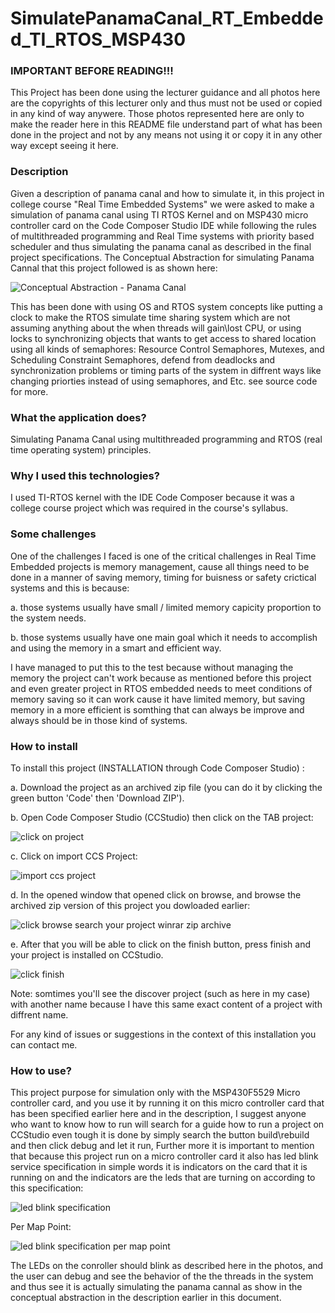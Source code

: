 # **SimulatePanamaCanal_RT_Embedded_TI_RTOS_MSP430**
### **IMPORTANT BEFORE READING!!!**
This Project has been done using the lecturer guidance and all photos here are the copyrights of this lecturer only and thus must not be used or copied in any kind of way anywere. Those photos represented here are only to make the reader here in this README file understand part of what has been done in the project and not by any means not using it or copy it in any other way except seeing it here.

### **Description**
Given a description of panama canal and how to simulate it, in this project in college course "Real Time Embedded Systems" we were asked to make a simulation of panama canal using TI RTOS Kernel and on MSP430 micro controller card on the Code Composer Studio IDE while following the rules of multithreaded programming and Real Time systems with priority  based scheduler and thus simulating the panama canal as described in the final project specifications. The Conceptual Abstraction for simulating Panama Cannal that this project followed is as shown here:

![Conceptual Abstraction - Panama Canal](https://user-images.githubusercontent.com/73823590/141675470-ef6ab7f5-63d9-493b-be9b-bc8beeb3ba31.PNG)

This has been done with using OS and RTOS system concepts like putting a clock to make the RTOS simulate time sharing system which are not assuming anything about the when threads will gain\lost CPU,
or using locks to synchronizing objects that wants to get access to shared location using all kinds of semaphores: Resource Control Semaphores, Mutexes, and Scheduling Constraint Semaphores, defend from deadlocks and synchronization problems or timing parts of the system in diffrent ways like changing priorties instead of using semaphores, and Etc. see source code for more.

### **What the application does?**
Simulating Panama Canal using multithreaded programming and RTOS (real time operating system) principles.

### **Why I used this technologies?**
I used TI-RTOS kernel with the IDE Code Composer because it was a college course project which was required in the course's syllabus.

### **Some challenges**
One of the challenges I faced is one of the critical challenges in Real Time Embedded projects is memory management, cause all things need to be done in a manner of saving memory, timing for buisness or safety crictical systems and this is because:

   a. those systems usually have small / limited memory capicity proportion to the system needs. 

   b. those systems usually have one main goal which it needs to accomplish and using the memory in a smart and efficient way.

I have managed to put this to the test because without managing the memory the project can't work because as mentioned before this project and even greater project in RTOS embedded needs to meet conditions of memory saving so it can work cause it have limited memory, but saving memory in a more efficient is somthing that can always be improve and always should be in those kind of systems.
  
### **How to install**
To install this project (INSTALLATION through Code Composer Studio) :

   a. Download the project as an archived zip file (you can do it by clicking the green button 'Code' then 'Download ZIP').
   
   b. Open Code Composer Studio (CCStudio) then click on the TAB project:
   
   ![click on project](https://user-images.githubusercontent.com/73823590/141674064-c98be97d-604b-45f5-a2e8-e2ace3063658.PNG)
   
   c. Click on import CCS Project:
   
   ![import ccs project](https://user-images.githubusercontent.com/73823590/141674104-4a43964d-3fb7-48ce-ae0f-563027f55f0c.png)
   
   d. In the opened window that opened click on browse, and browse the archived zip version of this project you dowloaded earlier:
   
   ![click browse search your project winrar zip archive](https://user-images.githubusercontent.com/73823590/141674164-06964eb7-0c44-4672-a9e4-69ca8489ed6f.png)

e. After that you will be able to click on the finish button, press finish and your project is installed on CCStudio.

![click finish](https://user-images.githubusercontent.com/73823590/141674207-faaf6b10-4c6c-49fe-bbde-d941b0589227.PNG)

Note: somtimes you'll see the discover project (such as here in my case) with another name because I have this same exact content of a project with diffrent name.

For any kind of issues or suggestions in the context of this installation you can contact me.

### **How to use?**
This project purpose for simulation only with the MSP430F5529 Micro controller card, and you use it by running it on this micro controller card that has been specified earlier here and in the description, I suggest anyone who want to know how to run will search for a guide how to run a project on CCStudio even tough it is done by simply search the button build\rebuild and then click debug and let it run, Further more it is important to mention that because this project run on a micro controller card it also has led blink service specification in simple words it is indicators on the card that it is running on and the indicators are the leds that are turning on according to this specification:


![led blink specification](https://user-images.githubusercontent.com/73823590/141675111-2cdbf1ad-165a-49cc-bec4-4d62c768557b.PNG)

Per Map Point:

![led blink specification per map point](https://user-images.githubusercontent.com/73823590/141675114-8925b84a-0620-4288-973d-0337ba6e4eff.PNG)

The LEDs on the conroller should blink as described here in the photos, and the user can debug and see the behavior of the the threads in the system and thus see it is actually simulating the panama cannal as show in the conceptual abstraction in the description earlier in this document.
